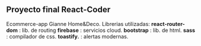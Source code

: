 ## Proyecto final React-Coder


Ecommerce-app Gianne Home&Deco.
Librerias utilizadas:
**react-router-dom** : lib. de routing
**firebase** : servicios cloud.
**bootstrap** : lib. de html.
**sass** : compilador de css.
**toastify.** : alertas modernas.